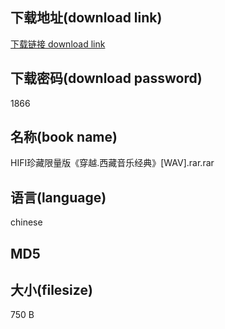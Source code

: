## 下载地址(download link)
[下载链接 download link](https://voluble-croquembouche-d321dc.netlify.app/?s=HIFI%E7%8F%8D%E8%97%8F%E9%99%90%E9%87%8F%E7%89%88%E3%80%8A%E7%A9%BF%E8%B6%8A.%E8%A5%BF%E8%97%8F%E9%9F%B3%E4%B9%90%E7%BB%8F%E5%85%B8%E3%80%8B%5BWAV%5D.rar)

## 下载密码(download password)
1866

## 名称(book name)
HIFI珍藏限量版《穿越.西藏音乐经典》[WAV].rar.rar

## 语言(language)
chinese

## MD5


## 大小(filesize)
750 B
